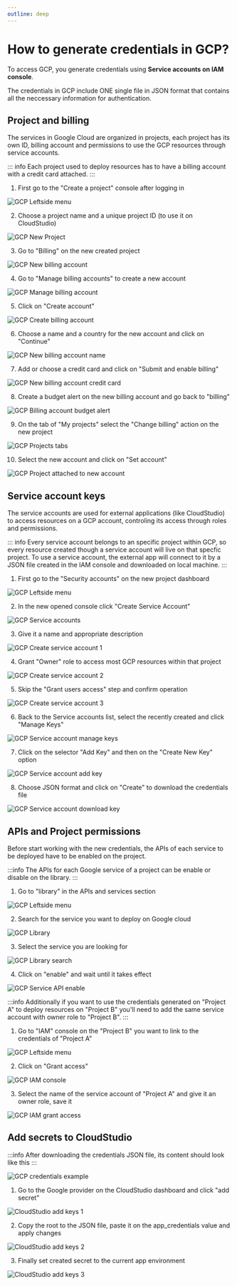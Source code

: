 ```yaml
---
outline: deep
---
```


# How to generate credentials in GCP?

To access GCP, you generate credentials using **Service accounts on IAM console**.

The credentials in GCP include ONE single file in JSON format that contains all the neccessary information for authentication.

## Project and billing

The services in Google Cloud are organized in projects, each project has its own ID, billing account and permissions to use the GCP resources through service accounts.

::: info
Each project used to deploy resources has to have a billing account with a credit card attached. 
:::

1. First go to the "Create a project" console after logging in

![GCP Leftside menu](../assets/images/gcp_credentials/gcp_credentials_new_project_1.png)

2. Choose a project name and a unique project ID (to use it on CloudStudio)

![GCP New Project](../assets/images/gcp_credentials/gcp_credentials_new_project_2.png)

3. Go to "Billing" on the new created project

![GCP New billing account](../assets/images/gcp_credentials/gcp_credentials_new_billing_1.png)

4. Go to "Manage billing accounts" to create a new account

![GCP Manage billing account](../assets/images/gcp_credentials/gcp_credentials_new_billing_2.png)

5. Click on "Create account"

![GCP Create billing account](../assets/images/gcp_credentials/gcp_credentials_new_billing_3.png)

6. Choose a name and a country for the new account and click on "Continue"

![GCP New billing account name](../assets/images/gcp_credentials/gcp_credentials_new_billing_4.png)

7. Add or choose a credit card and click on "Submit and enable billing"

![GCP New billing account credit card](../assets/images/gcp_credentials/gcp_credentials_new_billing_5.png)

8. Create a budget alert on the new billing account and go back to "billing"

![GCP Billing account budget alert](../assets/images/gcp_credentials/gcp_credentials_new_billing_6.png)

9. On the tab of "My projects" select the "Change billing" action on the new project

![GCP Projects tabs](../assets/images/gcp_credentials/gcp_credentials_new_billing_7.png)

10. Select the new account and click on "Set account"

![GCP Project attached to new account](../assets/images/gcp_credentials/gcp_credentials_new_billing_8.png)

## Service account keys

The service accounts are used for external applications (like CloudStudio) to access resources on a GCP account, controling its access through roles and permissions.

::: info
Every service account belongs to an specific project within GCP, so every resource created though a service account will live on that specfic project. To use a service account, the external app will connect to it by a JSON file created in the IAM console and downloaded on local machine.
:::

1. First go to the "Security accounts" on the new project dashboard

![GCP Leftside menu](../assets/images/gcp_credentials/gcp_credentials_sidemenu.png)

2. In the new opened console click "Create Service Account" 

![GCP Service accounts](../assets/images/gcp_credentials/gcp_credentials_service_accounts.png)

3. Give it a name and appropriate description

![GCP Create service account 1](../assets/images/gcp_credentials/gcp_credentials_create_service_account.png)

4. Grant "Owner" role to access most GCP resources within that project

![GCP Create service account 2](../assets/images/gcp_credentials/gcp_credentials_service_account_permissions.png)

5. Skip the "Grant users access" step and confirm operation

![GCP Create service account 3](../assets/images/gcp_credentials/gcp_credentials_service_account_confirm.png)

6. Back to the Service accounts list, select the recently created and click "Manage Keys"

![GCP Service account manage keys](../assets/images/gcp_credentials/gcp_credentials_service_account_keys.png)

7. Click on the selector "Add Key" and then on the "Create New Key" option

![GCP Service account add key](../assets/images/gcp_credentials/gcp_credentials_service_account_create_key.png)

8. Choose JSON format and click on "Create" to download the credentials file

![GCP Service account download key](../assets/images/gcp_credentials/gcp_credentials_service_account_create_key_confirm.png)

## APIs and Project permissions

Before start working with the new credentials, the APIs of each service to be deployed have to be enabled on the project.

:::info
The APIs for each Google service of a project can be enable or disable on the library.
:::

1. Go to "library" in the APIs and services section

![GCP Leftside menu](../assets/images/gcp_credentials/gcp_credentials_apis_1.png)

2. Search for the service you want to deploy on Google cloud

![GCP Library](../assets/images/gcp_credentials/gcp_credentials_apis_2.png)

3. Select the service you are looking for

![GCP Library search](../assets/images/gcp_credentials/gcp_credentials_apis_3.png)

4. Click on "enable" and wait until it takes effect

![GCP Service API enable](../assets/images/gcp_credentials/gcp_credentials_apis_4.png)

:::info
Additionally if you want to use the credentials generated on "Project A" to deploy resources on "Project B" you'll need to add the same service account with owner role to "Project B".
:::

1. Go to "IAM" console on the "Project B" you want to link to the credentials of "Project A"

![GCP Leftside menu](../assets/images/gcp_credentials/gcp_credentials_cross_project_1.png)

2. Click on "Grant access"

![GCP IAM console](../assets/images/gcp_credentials/gcp_credentials_cross_project_2.png)

3. Select the name of the service account of "Project A" and give it an owner role, save it

![GCP IAM grant access](../assets/images/gcp_credentials/gcp_credentials_cross_project_3.png)

## Add secrets to CloudStudio

:::info
After downloading the credentials JSON file, its content should look like this
:::

![GCP credentials example](../assets/images/gcp_credentials/gcp_credentials_example.png)

1. Go to the Google provider on the CloudStudio dashboard and click "add secret"

![CloudStudio add keys 1](../assets/images/gcp_credentials/gcp_credentials_cloud_studio_add_1.png)

2. Copy the root to the JSON file, paste it on the app_credentials value and apply changes

![CloudStudio add keys 2](../assets/images/gcp_credentials/gcp_credentials_cloud_studio_add_2.png)

3. Finally set created secret to the current app environment

![CloudStudio add keys 3](../assets/images/gcp_credentials/gcp_credentials_cloud_studio_add_3.png)
